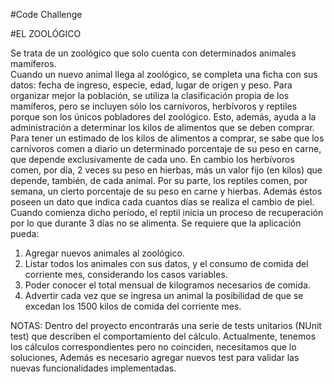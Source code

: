 #Code Challenge

#EL ZOOLÓGICO

Se trata de un zoológico que solo cuenta con determinados animales mamíferos.            
Cuando un nuevo animal llega al zoológico, se completa una ficha con sus datos: fecha de ingreso, especie, edad, lugar de origen y peso.
Para organizar mejor la población, se utiliza la clasificación propia de los mamíferos, pero se incluyen sólo los carnívoros, herbívoros y reptiles porque son los únicos pobladores del zoológico. Esto, además, ayuda a la administración a determinar los kilos de alimentos que se deben comprar. 
Para tener un estimado de los kilos de alimentos a comprar, se sabe que los  carnívoros comen a diario un determinado porcentaje de su peso en carne, que depende exclusivamente de cada uno. 
En cambio los herbívoros comen, por día, 2 veces su peso en hierbas, más un valor fijo (en kilos) que depende, también, de cada animal.
Por su parte, los reptiles comen, por semana, un cierto porcentaje de su peso en carne y hierbas. Además éstos poseen un dato que indica cada cuantos días se realiza el cambio de piel. Cuando comienza dicho período, el reptil inicia un proceso de recuperación por lo que durante 3 días no se alimenta.
Se requiere que la aplicación pueda: 
1.	Agregar nuevos animales al zoológico.
2.	Listar todos los animales con sus datos, y el consumo de comida del corriente mes, considerando los casos variables.
3.	Poder conocer el total mensual de kilogramos necesarios de comida.
4.	Advertir cada vez que se ingresa un animal la posibilidad de que se excedan los 1500 kilos de comida del corriente mes.
 
NOTAS:
Dentro del proyecto encontrarás una serie de tests unitarios (NUnit test) que describen el comportamiento del cálculo. Actualmente, tenemos los cálculos correspondientes pero no coinciden, necesitamos que lo soluciones, Además es necesario agregar nuevos test para validar las nuevas funcionalidades implementadas. 
